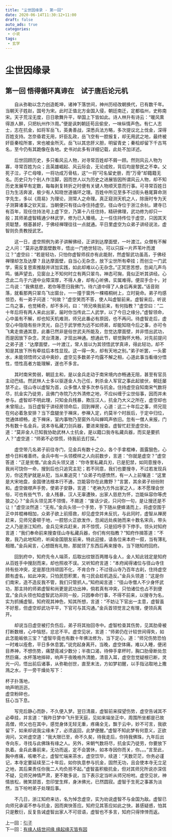 ```yaml
---
title: "尘世因缘录 - 第一回"
date: 2020-06-14T11:30:12+11:00
draft: false
auto_ads: true
categories:
 - 小说
tags:
 - 玄学
---
```

# 尘世因缘录

## 第一回 悟得循环真谛在　试于唐后论元机

　　自从弥勒以念力创造乾坤，诸神下落世间，神州历经改朝换代，已有数千年。当朝天子姓赵，国号为宋。此时正值北方金国入侵，朝廷南迁，定都临州，史称南宋。天子荒淫无度，日日歌舞升平，举国上下皆如此。诗人林升有诗云：“暖风熏得游人醉，只把杭州作汴周。”便是讽刺朝廷苟且偷安，一味纵情声色。有仁人志士，志在抗金，如将军岳飞，英勇善战，深悉兵法方略，多次提议北上伐金，深得百姓支持。怎奈昏君无用，奸臣乱政，岳飞空有一腔报复，却无用武之地，最终被奸臣秦桧所害，宋也被金所灭。岳飞以其忠肝义胆，明留青史；秦桧却留下千古骂名，至今仍有其跪像在各地。史书对此多有详细记载，此处不加详述。

　　后世回顾历史，多只看风云人物，对寻常百姓却不屑一顾。然则风云人物为寡，寻常百姓为众；且英雄崛起、风云际会，无论成败，背后均是黎民之不幸。父死子泣，子亡母嚎，一将功成万骨枯，这“一将”可名留史册，而“万骨”却籍籍无名。历史只为个别人作注脚，因而世人以为历史之进展皆因所谓风云人物，却不知历史发展早有定数，每每剥复转折之时便有关键人物顺天意而行事。可寻常百姓日日为生活奔波，极少有人知晓世道循环之理。百姓中所见至多不过街头巷尾算命测字先生，多以《周易》为理论，测常人之命理。真正窥测天机之人，除唐时专为天子测算诸事之钦天监，当朝便只有径山寺住持虚空。径山寺位于浙江余杭，建寺已有百年，现任住持法号上虚下空，乃第十八任住持，精研佛理，武功修为却只一般；其师弟虚智精通少林武学，修为已入臻境。上一任住持传位于虚空，只因其天资聪慧，根基甚好，于佛经禅理往往一点就通。平日里虚空为众弟子讲经说法，虚智则负责教授武艺。

　　这一日，虚空照例为弟子讲解佛经，正讲到达摩面壁，一叶渡江。众僧有不解之人问：“莫非达摩面壁数年，悟出一门绝世轻功，可以只踩一片芦苇叶而渡江？”虚空曰：“若是轻功，只怕你虚智师叔亦有此能耐，然虚智武功虽高，于佛经禅理却怎及达摩？且达摩面壁，自当心无杂念，放下尘世所有牵挂；而创立一门武学，需反复思索推敲并详加实践，如此却难以心无杂念。”正冥思苦想，忽闻几声鸟鸣，循声望去，见窗台上不知何时立有两只翠鸟，神态可掬，竟似正听其讲经。心念此二鸟于六道中业障深厚，不得人身，却有心听佛，实属难得。便双手合十，对二鸟说：“我佛慈悲，若你等愿归我佛门，待六道中得了人身后再来罢。”话音刚落，就看那两只翠鸟飞出窗台，一一撞于窗外一棵梧桐树上，立时毙命。弟子均感惊恐，有一弟子问道：“何故？”虚空笑而不答，使人叫虚智前来。虚智来后，听说二鸟之事，也觉稀奇，却不多问，曰：“师兄唤我前来，有何指教？”虚空曰：“二十年后将有两人来此出家，届时你当传此二人武学，以了今日之缘分。”虚智领命，心中虽有不解，却也知天机难测，师兄此番必有原因，也不再问。待虚智走后，虚空心中隐隐有些许灵光，自己于武学修为远不如师弟，却能知晓今后之事，亦可令飞禽走兽通其意，此番已然非是俗世武夫所能及，忽觉达摩面壁，并非悟出武功，而是因放下杂念，灵台清澈，才现出神通。想通此节，顿觉胸怀大畅，对先前提问之弟子道：“达摩面壁，一叶渡江，常人皆以为其领悟武学真谛，得此轻功，却不知是其放下所有牵挂后本性显现。这一得一失，却有天地之别。”弟子听罢，一头雾水，未能领悟师父话中奥妙，虚空见多数弟子均露不解之相，心道此事当看缘分悟性，悟性高者方能理解，遂也不多言。

　　其时南宋势弱，朝廷主和，是以金兵走动于南宋境内亦畅通无阻，甚至有官员主动巴结。然武林人士多以驱逐金人为己任，刺杀金人军官之事此起彼伏，朝廷屡禁不止。径山寺以虚智为首，众多僧人曾多次参与抗金。住持虚空自知南宋气数将尽，抗金实乃徒劳，且佛门寺院乃方外清修之地，不应纠缠于尘世俗事，因而并未参与。虚智却不明此理，只知金兵残暴，欺压汉人，抗金乃大义之所在，虚空却也未曾阻止。当日虚智于讲经房领命后，回到禅房，心道：这二十年后之事，师兄现在何必着急安排？当下盘腿坐于禅床，参禅入定，约莫半个时辰后，于定中归位，觉通体顺畅，走下禅床，室内事物乃至窗外鸟叫蝉鸣声依旧。忽有一僧人来报，门外有数十名金兵，说本寺私藏刀剑兵器，要进来搜查。虚智忙赶至虚空处，道：“莫非金人已知我协助武林人士抗金，是以籍口我寺私藏兵器，而实是要抓人？”虚空道：“师弟不必惊慌，待我前去打探。”

　　虚空带几名弟子前往寺门，见金兵有数十之众，各个手拿棍棒，面露狠色，心想今日料难善终。金兵中有一头领模样之人向前数步，言道：“你就是虚空？”虚空答道：“正是贫僧。”此金兵头领又道：“你寺里私藏兵刃，已是犯禁，如同意搜寺，我尚可饶你一命，搜到后也只追究主犯；若不同意，我们也要搜寺，不过若发现兵刃，你这秃驴就是从犯，当从重追究！”众弟子均感愤然，有一人上前嚷道：“这里是大宋地盘，金国律法根本行不通，岂能容你在此撒野？”言罢，其余弟子纷纷附和。虚空做噤声手势，使弟子安静，言道：“老衲为方外出家之人，本不愿理会世俗，可也有些气节，金人残暴，汉人无辜遭殃，出家人慈悲为怀，岂能纵容你等虎狼之心？”金兵头领见其不领情，不屑道：“废话少说，只问你一句，是让搜还是不让！”虚空淡然道：“无有。”金兵头领一个手势，手下随从便蜂涌而上，将虚空围于正中并棍棒相加，众弟子欲上前搭救，却见虚空并未反抗，与此同时，虚智从禅房赶来，见师兄委顿于地，一腔怒火正欲发作，忽闻远处疾驰而来十数名宋兵，带头之人乃是浙江知府。金兵见宋兵赶来，并不惊慌，只是招呼手下停手。领头对知府言道：“我们奉命前来搜查径山寺私藏兵器，你们有何指教？”知府作揖答道：“不敢，我乃此地知府，听闻金国朋友前来，特此迎接，请各位来本府一叙，当有薄礼相赠。”金兵闻言，心想既有礼物，那就领了东西后再来搜寺。当下随知府回府。

　　回到府中，知府先令人端茶，后取出纹银百两赠与金人，金人知此钱定是知府从百姓手中搜刮而来，却也照收不误。又听知府言道：“本府闻得诸位与径山寺住持有些冲突，定是那住持顽固不化，不肯合作；不过径山寺乃百年古刹，住持虚空颇有虚名，如此冲突，只怕民怨积累，有刁民会趁机造反。”金兵头领道：“这是你们南宋，造不造反我不管，我们只管抓人。”知府闻言道：“径山寺僧人不少身怀武功，那主持的师弟虚智和尚更是武功出神，倘若真有冲突，只怕诸位也占不到便宜。”金兵头领也知虚智武功非同一般，只因奉命行事，不得不前来，以搜寺为名，实为抓捕虚智。知府观其神色，知其所想，言道：“不妨让下官出一主意，虚智虽不好惹，但虚空却武功平平，下官可与其沟通。”金兵首领觉言之有理，便领兵离开。

　　却说当日虚空被打负伤后，弟子将其抬回寺中。虚智检查其伤势，见其肋骨被打断数根，心中恼怒，忿忿不平。虚空见状，言道：“师弟仍在计较世间得失，如此怎能皈依三宝？”虚智毕竟也有数十年佛法修为，当下定心，道：“师兄伤势恐怕一时难以痊愈，平日多休息罢。”说完起身离开。当晚，虚空体痛，难以入睡，便闭目养神，不想伤势，痛楚竟减少数分；半夜口渴，待伸手拿杯时，胸口肋骨断处忽然巨痛，水杯落地摔碎，响声于夜晚格外清脆，清音入耳，虚空忽觉疑根已断，灵光一闪，悟出前后诸事，从弥勒创世，直至末法，方如梦初醒，以手指沾取地上撒溅之水，于一旁干燥处写下：

杯子扑落地，  
响声明沥沥，  
虚空粉碎也，  
狂心当下息。  

　　写完后静心而卧，不久便入梦。翌日清晨，虚智前来探望伤势，虚空告诫其不必牵挂，并言道：“我昨日梦中飞升至天庭，见如来端坐正中，周围所坐都是已故高僧，师父也在其中，感觉身体无轻无重，疼痛全无，飘于云中，妙不可言，我欲留下，如来却说我尘缘未了，必须返回，此梦便醒。”虚智不知此梦有何意义，正欲询问，又听虚空道：“我大限已至，命不久矣，待我走后，你持我佛珠，九年后出寺向东，寻找与此佛珠有缘之人。另外，宋朝气数将尽，抗金实乃徒劳，你要放下执着。金兵此番前来，无功而返，定不会罢休，如本寺因你而关，你。。。”言至此，胸中疼痛，咳嗽不止，虚智忙端来茶水，虚空饮毕，续道：“天数茫茫，你务必谨记，本寺定要延续至二十年后，如你执意参与抗金，固然无功，且会使本寺无立足之地，其后果责任你我二人均负担不起。”虚智虽积极抗金，但对其师兄所说亦深信不疑，见师兄神情严肃，更不敢多说，当下表示定当听从师兄吩咐。虚空见状，神情放松，微笑颔首，忽印堂生辉，身沐佛光，已然圆寂。虚智于生死之事甚为淡然，当下吩咐弟子处理后事。

　　不几日，浙江知府来访，名为悼念虚空，实为劝说虚智不与金国为敌。虚智已向师兄承诺不参与抗金，因而爽快答应。知府见其答应如此之快，甚感疑惑，怕其只是敷衍，反复告诫虚智出家人不可诳语，虚智也不多言，知府只得悻悻而返。

上一回：[引子](/cn/book/karma/karma0)  
下一回：[有缘人结世间缘 缘起缘灭皆有因](/cn/book/karma/karma2)